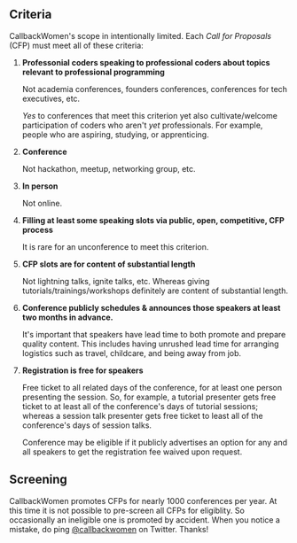 ## Criteria
CallbackWomen's scope in intentionally limited. Each _Call for Proposals_ (CFP) must meet all of these criteria:

1. **Professonial coders speaking to professional coders about topics relevant to professional programming**

	Not academia conferences, founders conferences, conferences for tech executives, etc.

	_Yes_ to conferences that meet this criterion yet also cultivate/welcome participation of coders who aren't _yet_ professionals. For example, people who are aspiring, studying, or apprenticing.

1. **Conference**

	Not hackathon, meetup, networking group, etc.

1. **In person**

	Not online.

1. **Filling at least some speaking slots via public, open, competitive, CFP process**

	It is rare for an unconference to meet this criterion.

1. **CFP slots are for content of substantial length**

	Not lightning talks, ignite talks, etc.  Whereas giving tutorials/trainings/workshops definitely are content of substantial length.

1. **Conference publicly schedules & announces those speakers at least two months in advance.**

	It's important that speakers have lead time to both promote and prepare quality content. This includes having unrushed lead time for arranging logistics such as travel, childcare, and being away from job.

1. **Registration is free for speakers**

	Free ticket to all related days of the conference, for at least one person presenting the session. So, for example, a tutorial presenter gets free ticket to at least all of the conference's days of tutorial sessions; whereas a session talk presenter gets free ticket to least all of the conference's days of session talks.
	
	Conference may be eligible if it publicly advertises an option for any and all speakers to get the registration fee waived upon request.


## Screening
CallbackWomen promotes CFPs for nearly 1000 conferences per year. At this time it is not possible to pre-screen all CFPs for eligiblity. So occasionally an ineligible one is promoted by accident. When you notice a mistake, do ping [@callbackwomen](https://twitter.com/callbackwomen) on Twitter. Thanks!